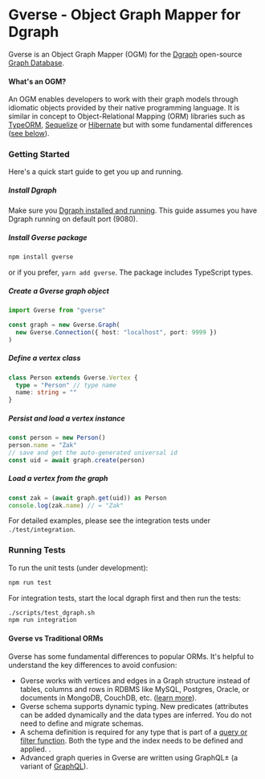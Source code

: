 # Gverse - Object Graph Mapper for Dgraph

Gverse is an Object Graph Mapper (OGM) for the [Dgraph](dgraph.io) open-source [Graph Database](https://en.wikipedia.org/wiki/Graph_database).

#### What's an OGM?

An OGM enables developers to work with their graph models through idiomatic objects provided by their native programming language. It is similar in concept to Object-Relational Mapping (ORM) libraries such as [TypeORM](typeorm.io), [Sequelize](http://docs.sequelizejs.com/) or [Hibernate](https://hibernate.org/) but with some fundamental differences ([see below](#gverse-vs-traditional-orms)).

### Getting Started

Here's a quick start guide to get you up and running.

##### Install Dgraph

Make sure you [Dgraph installed and running](https://docs.dgraph.io/get-started). This guide assumes you have Dgraph running on default port (9080).

##### Install Gverse package

```sh
npm install gverse
```

or if you prefer, `yarn add gverse`. The package includes TypeScript types.

##### Create a Gverse graph object

```typescript
import Gverse from "gverse"

const graph = new Gverse.Graph(
  new Gverse.Connection({ host: "localhost", port: 9999 })
)
```

##### Define a vertex class

```typescript
class Person extends Gverse.Vertex {
  type = "Person" // type name
  name: string = ""
}
```

##### Persist and load a vertex instance

```typescript
const person = new Person()
person.name = "Zak"
// save and get the auto-generated universal id
const uid = await graph.create(person)
```

##### Load a vertex from the graph

```typescript
const zak = (await graph.get(uid)) as Person
console.log(zak.name) // = "Zak"
```

For detailed examples, please see the integration tests under `./test/integration`.

### Running Tests

To run the unit tests (under development):

```sh
npm run test
```

For integration tests, start the local dgraph first and then run the tests:

```sh
./scripts/test_dgraph.sh
npm run integration
```

#### Gverse vs Traditional ORMs

Gverse has some fundamental differences to popular ORMs. It's helpful to understand the key differences to avoid confusion:

- Gverse works with vertices and edges in a Graph structure instead of tables, columns and rows in RDBMS like MySQL, Postgres, Oracle, or documents in MongoDB, CouchDB, etc. ([learn more](https://docs.dgraph.io/query-language/)).
- Gverse schema supports dynamic typing. New predicates (attributes can be added dynamically and the data types are inferred. You do not need to define and migrate schemas.
- A schema definition is required for any type that is part of a [query or filter function](https://docs.dgraph.io/query-language/#schema). Both the type and the index needs to be defined and applied. .
- Advanced graph queries in Gverse are written using GraphQL± (a variant of [GraphQL](graphql.org)).
